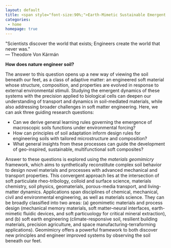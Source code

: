 ```yaml
---
layout: default
title: <span style="font-size:90%;">Earth-Mimetic Sustainable Emergent Matter<br><span style="font-size:60%;"><b>Materials Geomimicry | Functional Suspensions | Biofluid Dynamics
categories:
 - home
homepage: true
---
```


"Scientists discover the world that exists; Engineers create the world that never was."<br>
— Theodore Von Kármán

<b>How does nature engineer soil?</b>

The answer to this question opens up a new way of viewing the soil beneath our feet, as a class of adaptive matter: an engineered soft material whose structure, composition, and properties are evolved in response to external environmental stimuli. Studying the emergent dynamics of these systems with the precision applied to biological cells can deepen our understanding of transport and dynamics in soil-mediated materials, while also addressing broader challenges in soft matter engineering. Here, we can ask three guiding research questions:
<ul>
    <li>Can we derive general learning rules governing the emergence of macroscopic soils functions under environmental forcing?</li>
    <li>How can principles of soil adaptation inform design rules for engineering soils with tailored microstructure and composition?</li>
    <li>What general insights from these processes can guide the development of geo-inspired, sustainable, multifunctional soft composites?</li>
</ul>

Answer to these questions is explored using the <i>materials geomimicry</i> framework, which aims to synthetically reconstitute complex soil behavior to design novel materials and processes with advanced mechanical and transport properties. This convergent approach lies at the intersection of soft particulate rheo-tribology, colloid and surface science, materials chemistry, soil physics, geomaterials, porous-media transport, and living-matter dynamics. Applications span disciplines of chemical, mechanical, civil and environmental engineering, as well as materials science. They can be broadly classified into two areas: (a) geomimetic materials and process design (mechanical memory materials, soft matter–neural interfaces, earth-mimetic fluidic devices, and soft particuology for critical mineral extraction), and (b) soft earth engineering (climate-responsive soil, resilient building materials, precision agriculture, and space manufacturing-terraforming applications). Geomimicry offers a powerful framework to both discover new principles and engineer improved systems by observing the soil beneath our feet.





